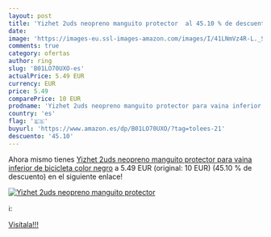 ```yaml
---
layout: post
title: 'Yizhet 2uds neopreno manguito protector  al 45.10 % de descuento'
date: 
image: 'https://images-eu.ssl-images-amazon.com/images/I/41LNmVz4R-L._SL200_.jpg'
comments: true
category: ofertas
author: ring
slug: 'B01LO70UXO-es'
actualPrice: 5.49 EUR
currency: EUR
price: 5.49
comparePrice: 10 EUR
prodname: 'Yizhet 2uds neopreno manguito protector para vaina inferior de bicicleta  color negro'
country: 'es'
flag: '🇪🇸'
buyurl: 'https://www.amazon.es/dp/B01LO70UXO/?tag=tolees-21'
descuento: '45.10'
---
```


Ahora mismo tienes [Yizhet 2uds neopreno manguito protector para vaina inferior de bicicleta  color negro](https://www.amazon.es/dp/B01LO70UXO/?tag=tolees-21) a 5.49 EUR (original: 10 EUR) (45.10 %  de descuento) en el siguiente enlace!

[![Yizhet 2uds neopreno manguito protector ](https://images-eu.ssl-images-amazon.com/images/I/41LNmVz4R-L._SL200_.jpg)](https://www.amazon.es/dp/B01LO70UXO/?tag=tolees-21)

ℹ️:


[Visítala!!!](https://www.amazon.es/dp/B01LO70UXO/?tag=tolees-21)
